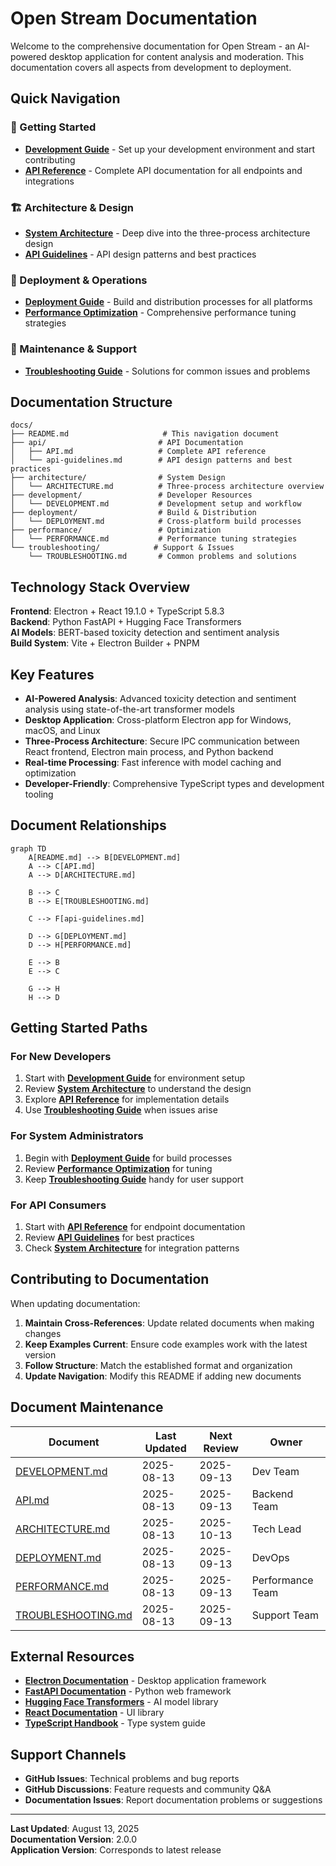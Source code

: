 # Open Stream Documentation

Welcome to the comprehensive documentation for Open Stream - an AI-powered desktop application for content analysis and moderation. This documentation covers all aspects from development to deployment.

## Quick Navigation

### 🚀 Getting Started
- **[Development Guide](development/DEVELOPMENT.md)** - Set up your development environment and start contributing
- **[API Reference](api/API.md)** - Complete API documentation for all endpoints and integrations

### 🏗️ Architecture & Design
- **[System Architecture](architecture/ARCHITECTURE.md)** - Deep dive into the three-process architecture design
- **[API Guidelines](api/api-guidelines.md)** - API design patterns and best practices

### 🚀 Deployment & Operations  
- **[Deployment Guide](deployment/DEPLOYMENT.md)** - Build and distribution processes for all platforms
- **[Performance Optimization](performance/PERFORMANCE.md)** - Comprehensive performance tuning strategies

### 🔧 Maintenance & Support
- **[Troubleshooting Guide](troubleshooting/TROUBLESHOOTING.md)** - Solutions for common issues and problems

## Documentation Structure

```
docs/
├── README.md                     # This navigation document
├── api/                         # API Documentation
│   ├── API.md                   # Complete API reference
│   └── api-guidelines.md        # API design patterns and best practices
├── architecture/                # System Design
│   └── ARCHITECTURE.md          # Three-process architecture overview
├── development/                 # Developer Resources
│   └── DEVELOPMENT.md           # Development setup and workflow
├── deployment/                  # Build & Distribution
│   └── DEPLOYMENT.md            # Cross-platform build processes
├── performance/                 # Optimization
│   └── PERFORMANCE.md           # Performance tuning strategies
└── troubleshooting/            # Support & Issues
    └── TROUBLESHOOTING.md       # Common problems and solutions
```

## Technology Stack Overview

**Frontend**: Electron + React 19.1.0 + TypeScript 5.8.3  
**Backend**: Python FastAPI + Hugging Face Transformers  
**AI Models**: BERT-based toxicity detection and sentiment analysis  
**Build System**: Vite + Electron Builder + PNPM

## Key Features

- **AI-Powered Analysis**: Advanced toxicity detection and sentiment analysis using state-of-the-art transformer models
- **Desktop Application**: Cross-platform Electron app for Windows, macOS, and Linux
- **Three-Process Architecture**: Secure IPC communication between React frontend, Electron main process, and Python backend
- **Real-time Processing**: Fast inference with model caching and optimization
- **Developer-Friendly**: Comprehensive TypeScript types and development tooling

## Document Relationships

```mermaid
graph TD
    A[README.md] --> B[DEVELOPMENT.md]
    A --> C[API.md]
    A --> D[ARCHITECTURE.md]
    
    B --> C
    B --> E[TROUBLESHOOTING.md]
    
    C --> F[api-guidelines.md]
    
    D --> G[DEPLOYMENT.md]
    D --> H[PERFORMANCE.md]
    
    E --> B
    E --> C
    
    G --> H
    H --> D
```

## Getting Started Paths

### For New Developers
1. Start with **[Development Guide](development/DEVELOPMENT.md)** for environment setup
2. Review **[System Architecture](architecture/ARCHITECTURE.md)** to understand the design
3. Explore **[API Reference](api/API.md)** for implementation details
4. Use **[Troubleshooting Guide](troubleshooting/TROUBLESHOOTING.md)** when issues arise

### For System Administrators
1. Begin with **[Deployment Guide](deployment/DEPLOYMENT.md)** for build processes
2. Review **[Performance Optimization](performance/PERFORMANCE.md)** for tuning
3. Keep **[Troubleshooting Guide](troubleshooting/TROUBLESHOOTING.md)** handy for user support

### For API Consumers
1. Start with **[API Reference](api/API.md)** for endpoint documentation
2. Review **[API Guidelines](api/api-guidelines.md)** for best practices
3. Check **[System Architecture](architecture/ARCHITECTURE.md)** for integration patterns

## Contributing to Documentation

When updating documentation:

1. **Maintain Cross-References**: Update related documents when making changes
2. **Keep Examples Current**: Ensure code examples work with the latest version
3. **Follow Structure**: Match the established format and organization
4. **Update Navigation**: Modify this README if adding new documents

## Document Maintenance

| Document | Last Updated | Next Review | Owner |
|----------|--------------|-------------|-------|
| [DEVELOPMENT.md](development/DEVELOPMENT.md) | 2025-08-13 | 2025-09-13 | Dev Team |
| [API.md](api/API.md) | 2025-08-13 | 2025-09-13 | Backend Team |
| [ARCHITECTURE.md](architecture/ARCHITECTURE.md) | 2025-08-13 | 2025-10-13 | Tech Lead |
| [DEPLOYMENT.md](deployment/DEPLOYMENT.md) | 2025-08-13 | 2025-09-13 | DevOps |
| [PERFORMANCE.md](performance/PERFORMANCE.md) | 2025-08-13 | 2025-09-13 | Performance Team |
| [TROUBLESHOOTING.md](troubleshooting/TROUBLESHOOTING.md) | 2025-08-13 | 2025-09-13 | Support Team |

## External Resources

- **[Electron Documentation](https://electronjs.org/docs)** - Desktop application framework
- **[FastAPI Documentation](https://fastapi.tiangolo.com)** - Python web framework
- **[Hugging Face Transformers](https://huggingface.co/docs/transformers)** - AI model library
- **[React Documentation](https://react.dev)** - UI library
- **[TypeScript Handbook](https://typescriptlang.org/docs)** - Type system guide

## Support Channels

- **GitHub Issues**: Technical problems and bug reports
- **GitHub Discussions**: Feature requests and community Q&A
- **Documentation Issues**: Report documentation problems or suggestions

---

**Last Updated**: August 13, 2025  
**Documentation Version**: 2.0.0  
**Application Version**: Corresponds to latest release